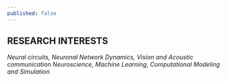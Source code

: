 ```yaml
---
published: false
---
```

## RESEARCH INTERESTS

_Neural circuits, Neuronal Network Dynamics, Vision and Acoustic
communication Neuroscience, Machine Learning, Computational
Modeling and Simulation_